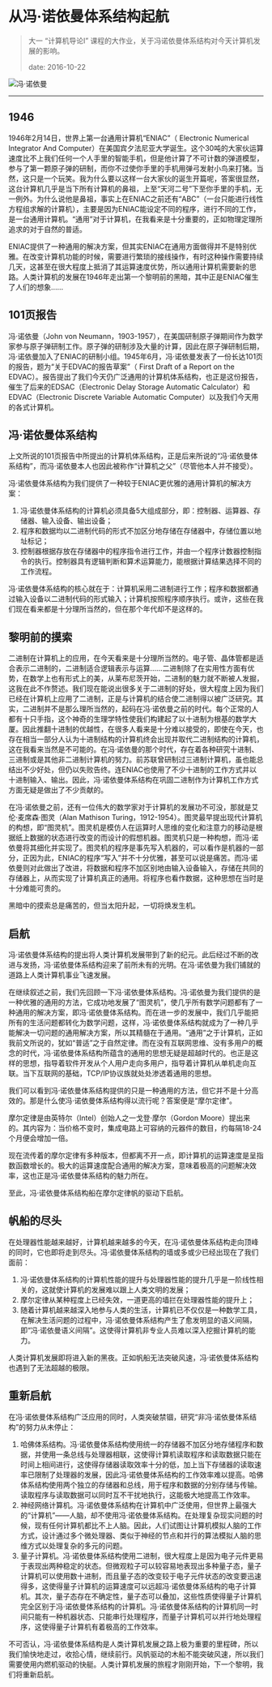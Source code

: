 # 从冯·诺依曼体系结构起航

> 大一 “计算机导论Ⅰ” 课程的大作业，关于冯诺依曼体系结构对今天计算机发展的影响。
>
> date: 2016-10-22

![冯·诺依曼](//blog-oss.keybrl.com/2018/images/John-Von-Nouma/title_image.jpg)

---

## 1946

1946年2月14日，世界上第一台通用计算机“ENIAC”（ Electronic Numerical Integrator And Computer）在美国宾夕法尼亚大学诞生。这个30吨的大家伙运算速度比不上我们任何一个人手里的智能手机，但是他计算了不可计数的弹道模型，参与了第一颗原子弹的研制，而你不过使你手里的手机用弹弓发射小鸟来打猪。当然，这只是一个玩笑。我为什么要以这样一台大家伙的诞生开篇呢，答案很显然，这台计算机几乎是当下所有计算机的鼻祖，上至“天河二号”下至你手里的手机，无一例外。为什么说他是鼻祖，事实上在ENIAC之前还有“ABC”（一台只能进行线性方程组求解的计算机），主要是因为ENIAC能设定不同的程序，进行不同的工作，是一台通用计算机。“通用”对于计算机，在我看来是十分重要的，正如物理定理所追求的对于自然的普适。

ENIAC提供了一种通用的解决方案，但其实ENIAC在通用方面做得并不是特别优雅。在改变计算机功能的时候，需要进行繁琐的接线操作，有时这种操作需要持续几天，这甚至在很大程度上抵消了其运算速度优势，所以通用计算机需要新的思路。人类计算机的发展在1946年走出第一个黎明前的黑暗，其中正是ENIAC催生了人们的想象……

## 101页报告

冯·诺依曼（John von Neumann，1903-1957），在美国研制原子弹期间作为数学家参与原子弹研制工作。原子弹的研制涉及大量的计算，因此在原子弹研制后期，冯·诺依曼加入了ENIAC的研制小组。1945年6月，冯·诺依曼发表了一份长达101页的报告，题为“关于EDVAC的报告草案”（ First Draft of a Report on the EDVAC）。报告提出了我们今天仍广泛通用的计算机体系结构，也正是这份报告，催生了后来的EDSAC（Electronic Delay Storage Automatic Calculator）和EDVAC（Electronic Discrete Variable Automatic Computer）以及我们今天用的各式计算机。

## 冯·诺依曼体系结构

上文所说的101页报告中所提出的计算机体系结构，正是后来所说的“冯·诺依曼体系结构”，而冯·诺依曼本人也因此被称作“计算机之父”（尽管他本人并不接受）。

冯·诺依曼体系结构为我们提供了一种较于ENIAC更优雅的通用计算机的解决方案：

1. 冯·诺依曼体系结构的计算机必须具备5大组成部分，即：控制器、运算器、存储器、输入设备、输出设备；
2. 程序和数据均以二进制代码的形式不加区分地存储在存储器中，存储位置以地址标记；
3. 控制器根据存放在存储器中的程序指令进行工作，并由一个程序计数器控制指令的执行。控制器具有逻辑判断和算术运算能力，能根据计算结果选择不同的工作流程。

冯·诺依曼体系结构的核心就在于：计算机采用二进制进行工作；程序和数据都通过输入设备以二进制代码的形式输入；计算机按照程序顺序执行。或许，这些在我们现在看来都是十分理所当然的，但在那个年代却不是这样的。

## 黎明前的摸索

二进制在计算机上的应用，在今天看来是十分理所当然的。电子管、晶体管都是适合表示二进制的，二进制适合逻辑表示与运算……二进制除了在实用性方面有优势，在数学上也有形式上的美，从莱布尼茨开始，二进制的魅力就不断被人发掘，这我在此不作赘述。我们现在能说出很多关于二进制的好处，很大程度上因为我们已经在计算机上应用了二进制，正是与计算机的结合使二进制得以被广泛研究。其实，二进制并不是那么理所当然的，起码在冯·诺依曼之前的时代。每个正常的人都有十只手指，这个神奇的生理学特性使我们构建起了以十进制为根基的数学大厦。因此推翻十进制的优越性，在很多人看来是十分难以接受的，即使在今天，也存在相当一部分人认为十进制结构的计算机终会出现并取代二进制结构的计算机，这在我看来当然是不可能的。在冯·诺依曼的那个时代，存在着各种研究十进制、三进制或是其他非二进制计算机的努力。前苏联曾研制过三进制计算机，虽也能总结出不少好处，但仍以失败告终。连ENIAC也使用了不少十进制的工作方式并以十进制输入、输出。因此，冯·诺依曼体系结构在巩固二进制作为计算机工作方式方面无疑是做出了不少贡献的。

在冯·诺依曼之前，还有一位伟大的数学家对于计算机的发展功不可没，那就是艾伦·麦席森·图灵（Alan Mathison Turing，1912-1954）。图灵最早提出现代计算机的构想，即“图灵机”。图灵机是模仿人在运算时人思维的变化和注意力的移动是根据纸上数据的状态进行改变的而设计的假想机器。图灵机只是一种构想，而冯·诺依曼将其细化并实现了。图灵机的程序是事先写入机器的，可以看作是机器的一部分，正因为此，ENIAC的程序“写入”并不十分优雅，甚至可以说是痛苦。而冯·诺依曼则对此做出了改进，将数据和程序不加区别地由输入设备输入，存储在共同的存储器上，从而实现了计算机真正的通用。将程序也看作数据，这种思想在当时是十分难能可贵的。

黑暗中的摸索总是痛苦的，但当太阳升起，一切将焕发生机。

## 启航

冯·诺依曼体系结构的提出将人类计算机发展带到了新的纪元。此后经过不断的改进与发扬，冯·诺依曼体系结构迎来了前所未有的光明。在冯·诺依曼为我们铺就的道路上人类计算机事业飞速发展。

在继续叙述之前，我们先回顾一下冯·诺依曼体系结构。冯·诺依曼为我们提供的是一种优雅的通用的方法，它成功地发展了“图灵机”，使几乎所有数学问题都有了一种通用的解决方案，即冯·诺依曼体系结构。而在进一步的发展中，我们几乎能把所有的生活问题都转化为数学问题，这样，冯·诺依曼体系结构就成为了一种几乎能解决一切问题的通用解决方案，所以其精髓在于通用。“通用”之于计算机，正如我前文所说的，犹如“普适”之于自然定律。而在没有互联网思维、没有多用户的概念的时代，冯·诺依曼体系结构所蕴含的通用的思想无疑是超越时代的。也正是这样的思想，指导着软件开发从个人用户走向多用户，指导着计算机从单机走向互联。当下互联网的基础，TCP/IP协议族就处处渗透着通用的思想。

我们可以看到冯·诺依曼体系结构提供的只是一种通用的方法，但它并不是十分高效的。那是什么使冯·诺依曼体系结构得以流行呢？答案便是“摩尔定律”。

摩尔定律是由英特尔（Intel）创始人之一戈登·摩尔（Gordon Moore）提出来的。其内容为：当价格不变时，集成电路上可容纳的元器件的数目，约每隔18-24个月便会增加一倍。

现在流传着的摩尔定律有多种版本，但都离不开一点，即计算机的运算速度是呈指数函数增长的。极大的运算速度配合通用的解决方案，意味着极高的问题解决效率，这也正是冯·诺依曼体系结构的魅力所在。

至此，冯·诺依曼体系结构船在摩尔定律帆的驱动下启航。

## 帆船的尽头

在处理器性能越来越好，计算机越来越多的今天，在冯·诺依曼体系结构走向顶峰的同时，它也即将走到尽头。冯·诺依曼体系结构的墙或多或少已经出现在了我们面前：

1. 冯·诺依曼体系结构的计算机性能的提升与处理器性能的提升几乎是一阶线性相关的，这就使计算机的发展难以跟上人类文明的发展；
2. 摩尔定律从某种程度上已经失效，一道更高的墙拦在处理器性能的提升上；
3. 随着计算机越来越深入地参与人类的生活，计算机已不仅仅是一种数学工具，在解决生活问题的过程中，冯·诺依曼体系结构产生了愈发明显的语义间隔，即“冯·诺依曼语义间隔”。这使得计算机非专业人员难以深入挖掘计算机的能力。

人类计算机发展即将进入新的黑夜。正如帆船无法突破风速，冯·诺依曼体系结构也遇到了无法超越的极限。

## 重新启航

在冯·诺依曼体系结构广泛应用的同时，人类突破禁锢，研究“非冯·诺依曼体系结构”的努力从未停止：

1. 哈佛体系结构。冯·诺依曼体系结构使用统一的存储器不加区分地存储程序和数据，并使用一条总线与处理器相联，这使得计算机读取程序和读取数据只能在时间上相间进行，这使得存储器读取效率十分的低，加上当下存储器的读取速率已限制了处理器的发展，因此冯·诺依曼体系结构的工作效率难以提高。哈佛体系结构使用两个独立的存储器和总线，用于程序和数据的分别存储与传输。读取程序与读取数据可以同时互不干扰地执行，这能极大地提高工作效率。
2. 神经网络计算机。冯·诺依曼体系结构在计算机中广泛使用，但世界上最强大的“计算机”——人脑，却不使用冯·诺依曼体系结构。在处理复杂现实问题的时候，现有任何计算机都比不上人脑。因此，人们试图让计算机模拟人脑的工作方式，设计通过多个微处理器、类似于神经的节点和并行的算法模拟人脑的思维方式以处理复杂的多元的问题。
3. 量子计算机。冯·诺依曼体系结构使用二进制，很大程度上是因为电子元件更易于表现出两种稳定的状态。但微观粒子可以较容易地表现出多种量子态，量子计算机可以使用数十进制，而且量子态的改变较于电子元件状态的改变要迅速得多，这使得量子计算机的运算速度可以远超冯·诺依曼体系结构的电子计算机。其次，量子态存在不确定性，量子态可以叠加，这些性质使得量子计算机完全区别于冯·诺依曼体系结构的计算机。冯·诺依曼体系结构的计算机同一时间只能有一种机器状态、只能串行处理程序，而量子计算机可以并行地处理程序，这使得量子计算机有着极高的工作效率。

不可否认，冯·诺依曼体系结构是人类计算机发展之路上极为重要的里程碑，所以我们愉快地走过，收拾心情，继续前行。风帆驱动的木船不能突破风速，所以我们需要使用内燃机驱动的快艇。人类计算机发展的旅程才刚刚开始，下一个黎明，我们将重新启航。

